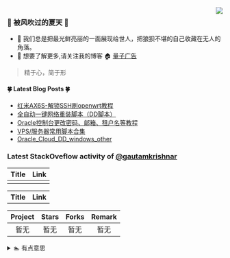 <img align="right" src="https://github-readme-stats.vercel.app/api?username=aixiu&show_icons=true&icon_color=CE1D2D&text_color=718096&bg_color=ffffff&hide_title=true&locale=cn"/>

### :frog: 被风吹过的夏天 :frog:

- :mushroom: 我们总是把最光鲜亮丽的一面展现给世人，把狼狈不堪的自己收藏在无人的角落。
- :rainbow: 想要了解更多,请关注我的博客 :house: [量子广告](http://blog.ynxiu.com/)

> 精于心，简于形

#### :four_leaf_clover: Latest Blog Posts :four_leaf_clover:

<!-- BLOG-POST-LIST:START -->
- [红米AX6S-解锁SSH刷openwrt教程](http://blog.ynxiu.com/aixiu/22c58336.html)
- [全自动一键网络重装脚本（DD脚本）](http://blog.ynxiu.com/aixiu/86927d5.html)
- [Oracle控制台更改密码、邮箱、租户名等教程](http://blog.ynxiu.com/aixiu/759b51dc.html)
- [VPS/服务器常用脚本合集](http://blog.ynxiu.com/aixiu/cc0ad38f.html)
- [Oracle_Cloud_DD_windows_other](http://blog.ynxiu.com/aixiu/9ec48eaf.html)
<!-- BLOG-POST-LIST:END -->

### Latest StackOveflow activity of [@gautamkrishnar](https://github.com/gautamkrishnar)
| Title | Link |
| :-----: | :---: |
| <!-- BLOG-POST-LIST:START --> | <!-- BLOG-POST-LIST:END --> |
<table>
  <tr><th>Title</th><th>Link</th></tr>
  <!-- STACKOVERFLOW:START --><!-- STACKOVERFLOW:END -->
</table>

| Project | Stars | Forks | Remark |
| :-----: | :---: | :---: | :----: |
| 暂无 | 暂无 | 暂无 | 暂无 |

<details>
<summary>🏊 有点意思</summary>
暂无
</details>
